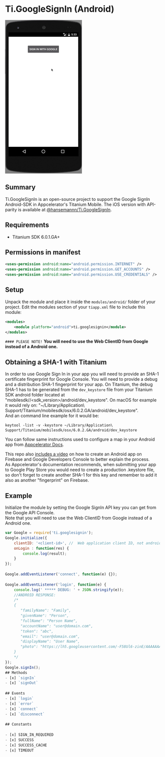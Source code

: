 # Ti.GoogleSignIn (Android)   
<img src="example/demo.gif" height="500" alt="Google SignIn" />   

## Summary
Ti.GoogleSignIn is an open-source project to support the Google SignIn Android-SDK in Appcelerator's Titanium Mobile.
The iOS version with API-parity is available at [@hansemannn/Ti.GoogleSignIn](https://github.com/hansemannn/titanium-google-signin).

## Requirements
  * Titanium SDK 6.0.1.GA+


## Permissions in manifest
```xml
<uses-permission android:name="android.permission.INTERNET" />
<uses-permission android:name="android.permission.GET_ACCOUNTS" />
<uses-permission android:name="android.permission.USE_CREDENTIALS" />
```

## Setup
Unpack the module and place it inside the `modules/android/` folder of your project.
Edit the modules section of your `tiapp.xml` file to include this module:
```xml
<modules>
    <module platform="android">ti.googlesignin</module>
</modules>
```

`#### PLEASE NOTE!`
**You will need to use the Web ClientID from Google instead of a Android one.**

   
## Obtaining a SHA-1 with Titanium
In order to use Google Sign In in your app you will need to provide an SHA-1 certificate fingerprint for Google Console.
You will need to provide a debug and a distribution SHA-1 fingerprint for your app. On Titanium, the debug SHA-1
has to be generated from the `dev_keystore` file from your Titanium SDK android folder located at "mobilesdk/<platform>/<sdk_version>/android/dev_keystore".
On macOS for example it would rely on: "~/Library/Application\ Support/Titanium/mobilesdk/osx/6.0.2.GA/android/dev_keystore".   
And an command line example for it would be:   
```
keytool -list -v -keystore ~/Library/Application\ Support/Titanium/mobilesdk/osx/6.0.2.GA/android/dev_keystore
```   

You can follow same instructions used to configure a map in your Android app from [Appcelerator Docs](http://docs.appcelerator.com/platform/latest/#!/guide/Google_Maps_v2_for_Android-section-src-36739898_GoogleMapsv2forAndroid-ObtainandAddaGoogleAPIKey).   

This repo also [includes a video](https://github.com/AppWerft/Ti.GoogleSignIn/blob/master/example/How%20to%20create%20Android%20keys.mov) on how to create an Android app on Firebase and Google Developers Console to better explain the process.   
As Appcelerator's documentation recommends, when submitting your app to Google Play Store you would need to create a production .keystore file, so don't forget to create another SHA-1 for this key and remember to add it also as another "fingerprint" on Firebase.

## Example
Initialize the module by setting the Google SignIn API key you can get from the Google API Console.   
Note that you will need to use the Web ClientID from Google instead of a Android one.   

```js
var Google = require('ti.googlesignin');
Google.initialize({
    clientID: '<client-id>', //  Web application client ID, not androidID !!!!
    onLogin : function(res) {
        console.log(result);
    }
});

Google.addEventListener('connect', function(e) {});

Google.addEventListener('login', function(e) {
    console.log(' ***** DEBUG: ' + JSON.stringify(e));
    //ANDROID RESPONSE:
    /*
    {
       "familyName": "Family",
       "givenName": "Person",
       "fullName": "Person Name",
       "accountName": "user@domain.com",
       "token": "abc",
       "email": "user@domain.com",
       "displayName": "User Name",
       "photo": "https://lh5.googleusercontent.com/-F58Ul6-zinE/AAAAAAAAAAI/AAAAAAAAAAAA/123456789/abc-d/photo.jpg",
    }
    */
});
Google.signIn();
## Methods
- [x] `signIn`
- [x] `signOut`

## Events
- [x] `login`
- [x] `error`
- [x] `connect`
- [x] `disconnect`

## Constants

- [x] SIGN_IN_REQUIRED
- [x] SUCCESS
- [x] SUCCESS_CACHE
- [x] TIMEOUT
